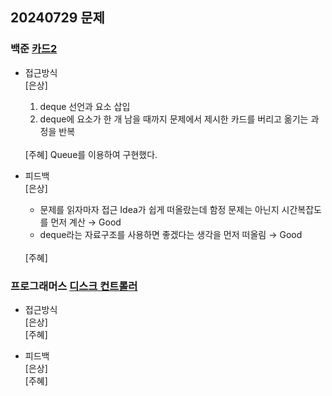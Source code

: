 ## 20240729 문제

### 백준 [카드2](https://www.acmicpc.net/problem/2164)

- 접근방식<br/>
  [은상]
  1. deque 선언과 요소 삽입
  2. deque에 요소가 한 개 남을 때까지 문제에서 제시한 카드를 버리고 옮기는 과정을 반복
  <br/>
  [주혜] Queue를 이용하여 구현했다.

- 피드백<br/>
  [은상]
  - 문제를 읽자마자 접근 Idea가 쉽게 떠올랐는데 함정 문제는 아닌지 시간복잡도를 먼저 계산 → Good
  - deque라는 자료구조를 사용하면 좋겠다는 생각을 먼저 떠올림 → Good
  <br/>
  [주혜]

### 프로그래머스 [디스크 컨트롤러](https://school.programmers.co.kr/learn/courses/30/lessons/42627)

- 접근방식<br/>
  [은상]
  <br/>
  [주혜]
  
- 피드백<br/>
  [은상]
  <br/>
  [주혜]
